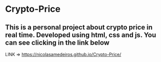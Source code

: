 # Crypto-Price

<h2>This is a personal project about crypto price in real time. Developed using html, css and js. You can see clicking in the link below</h2>

LINK => https://nicolasamedeiros.github.io/Crypto-Price/
